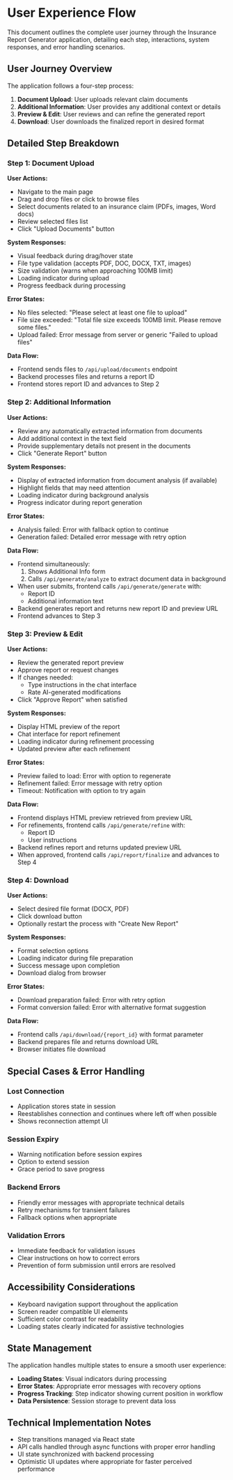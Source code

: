 # User Experience Flow

This document outlines the complete user journey through the Insurance Report Generator application, detailing each step, interactions, system responses, and error handling scenarios.

## User Journey Overview

The application follows a four-step process:

1. **Document Upload**: User uploads relevant claim documents
2. **Additional Information**: User provides any additional context or details
3. **Preview & Edit**: User reviews and can refine the generated report
4. **Download**: User downloads the finalized report in desired format

## Detailed Step Breakdown

### Step 1: Document Upload

**User Actions:**
- Navigate to the main page
- Drag and drop files or click to browse files
- Select documents related to an insurance claim (PDFs, images, Word docs)
- Review selected files list
- Click "Upload Documents" button

**System Responses:**
- Visual feedback during drag/hover state
- File type validation (accepts PDF, DOC, DOCX, TXT, images)
- Size validation (warns when approaching 100MB limit)
- Loading indicator during upload
- Progress feedback during processing

**Error States:**
- No files selected: "Please select at least one file to upload"
- File size exceeded: "Total file size exceeds 100MB limit. Please remove some files."
- Upload failed: Error message from server or generic "Failed to upload files"

**Data Flow:**
- Frontend sends files to `/api/upload/documents` endpoint
- Backend processes files and returns a report ID
- Frontend stores report ID and advances to Step 2

### Step 2: Additional Information

**User Actions:**
- Review any automatically extracted information from documents
- Add additional context in the text field
- Provide supplementary details not present in the documents
- Click "Generate Report" button

**System Responses:**
- Display of extracted information from document analysis (if available)
- Highlight fields that may need attention
- Loading indicator during background analysis
- Progress indicator during report generation

**Error States:**
- Analysis failed: Error with fallback option to continue
- Generation failed: Detailed error message with retry option

**Data Flow:**
- Frontend simultaneously:
  1. Shows Additional Info form
  2. Calls `/api/generate/analyze` to extract document data in background
- When user submits, frontend calls `/api/generate/generate` with:
  - Report ID
  - Additional information text
- Backend generates report and returns new report ID and preview URL
- Frontend advances to Step 3

### Step 3: Preview & Edit

**User Actions:**
- Review the generated report preview
- Approve report or request changes
- If changes needed:
  - Type instructions in the chat interface
  - Rate AI-generated modifications
- Click "Approve Report" when satisfied

**System Responses:**
- Display HTML preview of the report
- Chat interface for report refinement
- Loading indicator during refinement processing
- Updated preview after each refinement

**Error States:**
- Preview failed to load: Error with option to regenerate
- Refinement failed: Error message with retry option
- Timeout: Notification with option to try again

**Data Flow:**
- Frontend displays HTML preview retrieved from preview URL
- For refinements, frontend calls `/api/generate/refine` with:
  - Report ID
  - User instructions
- Backend refines report and returns updated preview URL
- When approved, frontend calls `/api/report/finalize` and advances to Step 4

### Step 4: Download

**User Actions:**
- Select desired file format (DOCX, PDF)
- Click download button
- Optionally restart the process with "Create New Report"

**System Responses:**
- Format selection options
- Loading indicator during file preparation
- Success message upon completion
- Download dialog from browser

**Error States:**
- Download preparation failed: Error with retry option
- Format conversion failed: Error with alternative format suggestion

**Data Flow:**
- Frontend calls `/api/download/{report_id}` with format parameter
- Backend prepares file and returns download URL
- Browser initiates file download

## Special Cases & Error Handling

### Lost Connection

- Application stores state in session
- Reestablishes connection and continues where left off when possible
- Shows reconnection attempt UI

### Session Expiry

- Warning notification before session expires
- Option to extend session
- Grace period to save progress

### Backend Errors

- Friendly error messages with appropriate technical details
- Retry mechanisms for transient failures
- Fallback options when appropriate

### Validation Errors

- Immediate feedback for validation issues
- Clear instructions on how to correct errors
- Prevention of form submission until errors are resolved

## Accessibility Considerations

- Keyboard navigation support throughout the application
- Screen reader compatible UI elements
- Sufficient color contrast for readability
- Loading states clearly indicated for assistive technologies

## State Management

The application handles multiple states to ensure a smooth user experience:

- **Loading States**: Visual indicators during processing
- **Error States**: Appropriate error messages with recovery options
- **Progress Tracking**: Step indicator showing current position in workflow
- **Data Persistence**: Session storage to prevent data loss

## Technical Implementation Notes

- Step transitions managed via React state
- API calls handled through async functions with proper error handling
- UI state synchronized with backend processing
- Optimistic UI updates where appropriate for faster perceived performance 